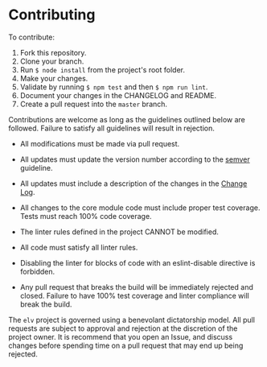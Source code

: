 # Contributing

To contribute:

1. Fork this repository.
2. Clone your branch.
3. Run `$ node install` from the project's root folder.
4. Make your changes.
5. Validate by running `$ npm test` and then `$ npm run lint`.
6. Document your changes in the CHANGELOG and README.
7. Create a pull request into the `master` branch.

Contributions are welcome as long as the guidelines outlined below are followed.  Failure to satisfy all guidelines will result in rejection.

* All modifications must be made via pull request.

* All updates must update the version number according to the [semver](http://semver.org/) guideline.

* All updates must include a description of the changes in the [Change Log](CHANGELOG.md).

* All changes to the core module code must include proper test coverage.  Tests must reach 100% code coverage.

* The linter rules defined in the project CANNOT be modified.

* All code must satisfy all linter rules.

* Disabling the linter for blocks of code with an eslint-disable directive is forbidden. 

* Any pull request that breaks the build will be immediately rejected and closed.  Failure to have 100% test coverage and linter compliance will break the build.

The `elv` project is governed using a benevolant dictatorship model.  All pull requests are subject to approval and rejection at the discretion of the project owner.  It is recommend that you open an Issue, and discuss changes before spending time on a pull request that may end up being rejected.
